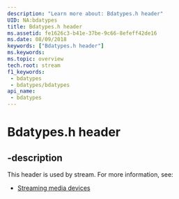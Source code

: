 ```yaml
---
description: "Learn more about: Bdatypes.h header"
UID: NA:bdatypes
title: Bdatypes.h header
ms.assetid: fe1626c3-b41e-37be-9c66-8efeff42de16
ms.date: 08/09/2018
keywords: ["Bdatypes.h header"]
ms.keywords: 
ms.topic: overview
tech.root: stream
f1_keywords:
 - bdatypes
 - bdatypes/bdatypes
api_name:
 - bdatypes
---
```


# Bdatypes.h header


## -description

This header is used by stream. For more information, see:

- [Streaming media devices](../_stream/index.md)

